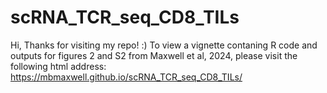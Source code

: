 # scRNA_TCR_seq_CD8_TILs
Hi, Thanks for visiting my repo! :) To view a vignette contaning R code and outputs for figures 2 and S2 from Maxwell et al, 2024, please visit the following html address: https://mbmaxwell.github.io/scRNA_TCR_seq_CD8_TILs/
